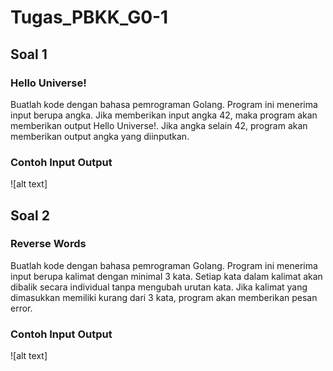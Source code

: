 # Tugas_PBKK_G0-1
## Soal 1
### Hello Universe!
Buatlah kode dengan bahasa pemrograman Golang. Program ini menerima input berupa angka. Jika memberikan input angka 42, maka program akan memberikan output Hello Universe!. Jika angka selain 42, program akan memberikan output angka yang diinputkan.

### Contoh Input Output
![alt text]

## Soal 2
### Reverse Words
Buatlah kode dengan bahasa pemrograman Golang. Program ini menerima input berupa kalimat dengan minimal 3 kata. Setiap kata dalam kalimat akan dibalik secara individual tanpa mengubah urutan kata. Jika kalimat yang dimasukkan memiliki kurang dari 3 kata, program akan memberikan pesan error.

### Contoh Input Output
![alt text]
